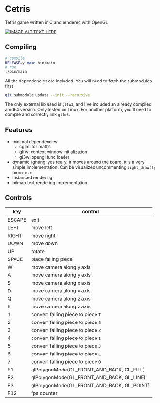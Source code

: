 # Cetris

Tetris game written in C and rendered with OpenGL

[![IMAGE ALT TEXT HERE](https://img.youtube.com/vi/4HhIdkk7cKw/0.jpg)](https://www.youtube.com/watch?v=4HhIdkk7cKw)

## Compiling

```sh
# compile
RELEASE=y make bin/main
# run
./bin/main
```

All the dependencies are included.
You will need to fetch the submodules first
```sh
git submodule update --init --recursive
```
The only external lib used is `glfw3`, and I've included an already compiled amd64 version.
Only tested on Linux. For another platform, you'll need to compile and correctly link `glfw3`.

## Features
- minimal dependencies:
  - cglm: for maths
  - glfw: context window initialization
  - gl3w: opengl func loader
- dynamic lighting: yes really, it moves around the board, it is a very simple implementation. Can be visualized uncommenting `light_draw();` on `main.c`
- instanced rendering
- bitmap text rendering implementation

## Controls

|key|control|
|---|---|
| ESCAPE | exit |
| LEFT | move left |
| RIGHT | move right |
| DOWN | move down |
| UP | rotate |
| SPACE | place falling piece |
| W | move camera along y axis |
| A | move camera along y axis |
| S | move camera along x axis |
| D | move camera along x axis |
| Q | move camera along z axis |
| E | move camera along z axis |
| 1 | convert falling piece to piece `T` |
| 2 | convert falling piece to piece `S` |
| 3 | convert falling piece to piece `Z` |
| 4 | convert falling piece to piece `I` |
| 5 | convert falling piece to piece `J` |
| 6 | convert falling piece to piece `L` |
| 7 | convert falling piece to piece `O` |
| F1 | glPolygonMode(GL_FRONT_AND_BACK, GL_FILL) |
| F2 | glPolygonMode(GL_FRONT_AND_BACK, GL_LINE) |
| F3 | glPolygonMode(GL_FRONT_AND_BACK, GL_POINT) |
| F12 | fps counter |

